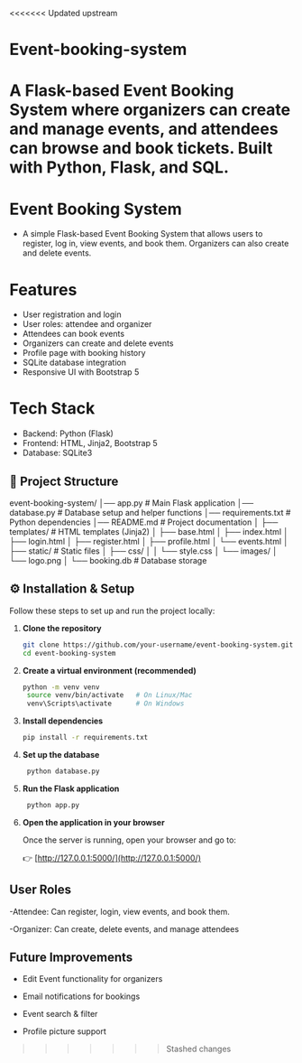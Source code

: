 <<<<<<< Updated upstream
# Event-booking-system
A Flask-based Event Booking System where organizers can create and manage events, and attendees can browse and book tickets. Built with Python, Flask, and SQL.
=======
# Event Booking System
- A simple Flask-based Event Booking System that allows users to register, log in, view events, and book them. Organizers can also create and delete events.

# Features
- User registration and login
- User roles: attendee and organizer
- Attendees can book events
- Organizers can create and delete events
- Profile page with booking history
- SQLite database integration
- Responsive UI with Bootstrap 5

# Tech Stack
- Backend: Python (Flask)
- Frontend: HTML, Jinja2, Bootstrap 5
- Database: SQLite3

## 📂 Project Structure
event-booking-system/
│── app.py # Main Flask application
│── database.py # Database setup and helper functions
│── requirements.txt # Python dependencies
│── README.md # Project documentation
│
├── templates/ # HTML templates (Jinja2)
│ ├── base.html
│ ├── index.html
│ ├── login.html
│ ├── register.html
│ ├── profile.html
│ └── events.html
│
├── static/ # Static files
│ ├── css/
│ │ └── style.css
│ └── images/
│ └── logo.png
│
└── booking.db # Database storage

## ⚙️ Installation & Setup
Follow these steps to set up and run the project locally:

1. **Clone the repository**
   ```bash
   git clone https://github.com/your-username/event-booking-system.git
   cd event-booking-system

2. **Create a virtual environment (recommended)**
   ```bash
   python -m venv venv
    source venv/bin/activate   # On Linux/Mac
    venv\Scripts\activate      # On Windows

3. **Install dependencies**
   ```bash
   pip install -r requirements.txt

4. **Set up the database**
   ```bash
    python database.py

5. **Run the Flask application**
   ```bash
    python app.py

6. **Open the application in your browser**

   Once the server is running, open your browser and go to:

   👉 [http://127.0.0.1:5000/](http://127.0.0.1:5000/)

## User Roles
-Attendee: Can register, login, view events, and book them.

-Organizer: Can create, delete events, and manage attendees

## Future Improvements

- Edit Event functionality for organizers

- Email notifications for bookings

- Event search & filter

- Profile picture support
>>>>>>> Stashed changes
